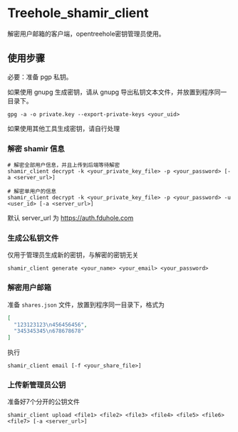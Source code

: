 # Treehole_shamir_client

解密用户邮箱的客户端，opentreehole密钥管理员使用。

## 使用步骤

必要：准备 pgp 私钥。

如果使用 gnupg 生成密钥，请从 gnupg 导出私钥文本文件，并放置到程序同一目录下。

```shell
gpg -a -o private.key --export-private-keys <your_uid>
```

如果使用其他工具生成密钥，请自行处理

### 解密 shamir 信息

```shell
# 解密全部用户信息，并且上传到后端等待解密
shamir_client decrypt -k <your_private_key_file> -p <your_password> [-a <server_url>]

# 解密单用户的信息
shamir_client decrypt -k <your_private_key_file> -p <your_password> -u <user_id> [-a <server_url>]
```

默认 server_url 为 https://auth.fduhole.com

### 生成公私钥文件

仅用于管理员生成新的密钥，与解密的密钥无关

```shell
shamir_client generate <your_name> <your_email> <your_password>
```

### 解密用户邮箱

准备 `shares.json` 文件，放置到程序同一目录下，格式为

```json
[
  "123123123\n456456456",
  "345345345\n678678678"
]
```

执行

```shell
shamir_client email [-f <your_share_file>]
```

### 上传新管理员公钥

准备好7个分开的公钥文件

```shell
shamir_client upload <file1> <file2> <file3> <file4> <file5> <file6> <file7> [-a <server_url>]
```